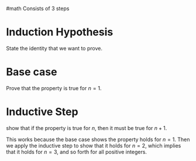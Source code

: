 #math
Consists of 3 steps

# Induction Hypothesis
State the identity that we want to prove.

# Base case
Prove that the property is true for $n=1$.

# Inductive Step
show that if the property is true for $n$, then it must be true for $n+1$.

This works because the base case shows the property holds for $n=1$. Then we apply the inductive step to show that it holds for $n=2$, which implies that it holds for $n=3$, and so forth for all positive integers.